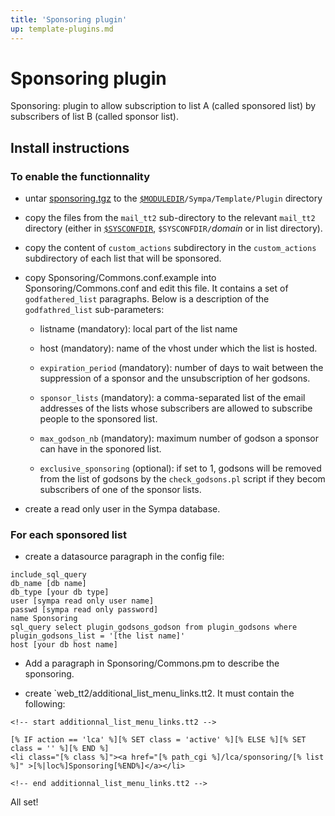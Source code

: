 ```yaml
---
title: 'Sponsoring plugin'
up: template-plugins.md
---
```


Sponsoring plugin
=================

Sponsoring: plugin to allow subscription to list A (called sponsored list) by subscribers of list B (called sponsor list).

Install instructions
--------------------

### To enable the functionnality

  - untar [sponsoring.tgz](https://assets.sympa.community/old-contribs-2/templates_plugins/sponsoring.tgz) to the [``$MODULEDIR``](../layout.md#moduledir)`/Sympa/Template/Plugin` directory

  - copy the files from the `mail_tt2` sub-directory to the relevant
    `mail_tt2` directory (either in
    [``$SYSCONFDIR``](../layout.md#sysconfdir), ``$SYSCONFDIR/``_domain_ or
    in list directory).

  - copy the content of `custom_actions` subdirectory in the `custom_actions`
    subdirectory of each list that will be sponsored.

  - copy Sponsoring/Commons.conf.example into Sponsoring/Commons.conf and edit this file. It contains a set of `godfathered_list` paragraphs. Below is a description of the `godfathred_list` sub-parameters:

      - listname (mandatory): local part of the list name

      - host (mandatory): name of the vhost under which the list is hosted.

      - `expiration_period` (mandatory): number of days to wait between the
        suppression of a sponsor and the unsubscription of her godsons.

      - `sponsor_lists` (mandatory): a comma-separated list of the email
        addresses of the lists whose subscribers are allowed to subscribe
        people to the sponsored list.

      - `max_godson_nb` (mandatory): maximum number of godson a sponsor can
        have in the sponored list.

      - `exclusive_sponsoring` (optional): if set to 1, godsons will be
        removed from the list of godsons by the `check_godsons.pl` script
        if they becom subscribers of one of the sponsor lists.

  - create a read only user in the Sympa database.

### For each sponsored list

  - create a datasource paragraph in the config file:

``` code
include_sql_query
db_name [db name]
db_type [your db type]
user [sympa read only user name]
passwd [sympa read only password]
name Sponsoring
sql_query select plugin_godsons_godson from plugin_godsons where plugin_godsons_list = '[the list name]'
host [your db host name]
```

  - Add a paragraph in Sponsoring/Commons.pm to describe the sponsoring.

  - create `web_tt2/additional_list_menu_links.tt2. It must contain the following:

``` code
<!-- start additionnal_list_menu_links.tt2 -->

[% IF action == 'lca' %][% SET class = 'active' %][% ELSE %][% SET class = '' %][% END %]
<li class="[% class %]"><a href="[% path_cgi %]/lca/sponsoring/[% list %]" >[%|loc%]Sponsoring[%END%]</a></li>

<!-- end additionnal_list_menu_links.tt2 -->
```

All set!
